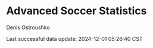 # Advanced Soccer Statistics
Denis Ostroushko

<!-- gfm -->

Last successful data update: 2024-12-01 05:26:40 CST
